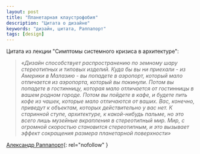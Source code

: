 ```yaml
---
layout: post
title: "Планетарная клаустрофобия"
description: "Цитата о дизайне"
keywords: "дизайн, цитата, Раппапорт" 
tags: [design]
---
```


Цитата из лекции "Симптомы системного кризиса в архитектуре":  
> *«Дизайн способствует распространению по земному шару стереотипных и типовых изделий. Куда бы вы ни приехали - из Америки в Малазию - вы попадете в аэропорт, который мало отличается из аэропорта, который вы покинули. Потом вы попадете в гостинницу, которая мало отличается от гостинницы в вашем родном городе. Потом вы пойдете в кафе, и будете пить кофе из чашек, которые мало отличаются от ваших. Вас, конечно, приведут к объектам, которых действительно у вас нет. К старинной ступе, архитектуре, к какой-нибудь пальме, но это всего лишь музейные вкрапления в стереотипный мир. Мир, с огромной скоростью становится стереотипным, и это вызывает эффект сокращения размера планетарной поверхности»*

[Александр Раппапорт][]{: rel="nofollow" }

[Александр Раппапорт]: http://ru.wikipedia.org/wiki/%D0%A0%D0%B0%D0%BF%D0%BF%D0%B0%D0%BF%D0%BE%D1%80%D1%82,_%D0%90%D0%BB%D0%B5%D0%BA%D1%81%D0%B0%D0%BD%D0%B4%D1%80_%D0%93%D0%B5%D1%80%D0%B1%D0%B5%D1%80%D1%82%D0%BE%D0%B2%D0%B8%D1%87